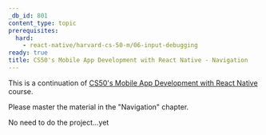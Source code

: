 ```yaml
---
_db_id: 801
content_type: topic
prerequisites:
  hard:
    - react-native/harvard-cs-50-m/06-input-debugging
ready: true
title: CS50's Mobile App Development with React Native - Navigation
---
```


This is a continuation of [CS50's Mobile App Development with React Native](https://learning.edx.org/course/course-v1:HarvardX+CS50M+Mobile/home) course.

Please master the material in the "Navigation" chapter.

No need to do the project...yet
